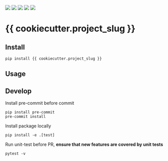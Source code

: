 ![](https://img.shields.io/github/license/wh1isper/{{cookiecutter.project_slug}})
![](https://img.shields.io/github/v/release/wh1isper/{{cookiecutter.project_slug}})
![](https://img.shields.io/pypi/dm/{{cookiecutter.project_slug}})
![](https://img.shields.io/github/last-commit/wh1isper/{{cookiecutter.project_slug}})
![](https://img.shields.io/pypi/pyversions/{{cookiecutter.project_slug}})

# {{ cookiecutter.project_slug }}

## Install

`pip install {{ cookiecutter.project_slug }}`

## Usage


## Develop

Install pre-commit before commit

```
pip install pre-commit
pre-commit install
```

Install package locally

```
pip install -e .[test]
```

Run unit-test before PR, **ensure that new features are covered by unit tests**

```
pytest -v
```
